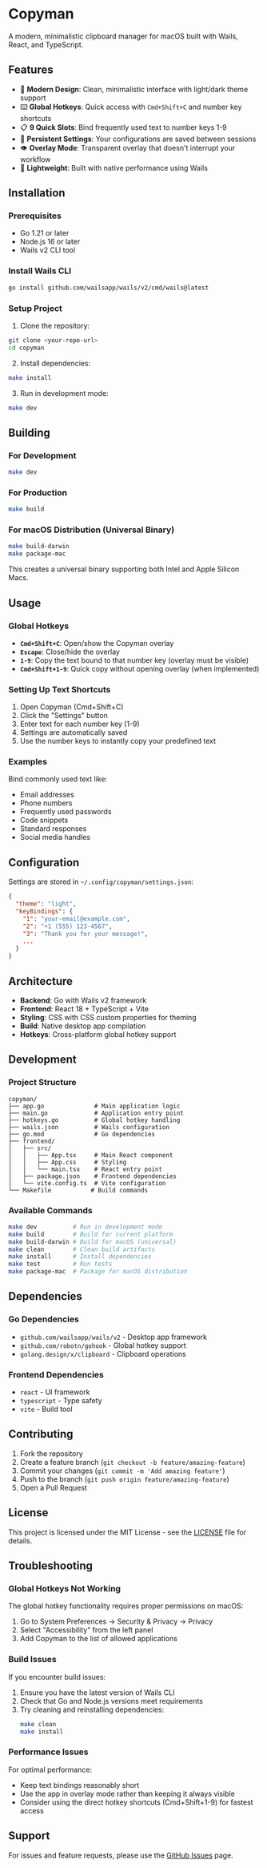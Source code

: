 # Copyman

A modern, minimalistic clipboard manager for macOS built with Wails, React, and TypeScript.

## Features

- 🎨 **Modern Design**: Clean, minimalistic interface with light/dark theme support
- ⌨️ **Global Hotkeys**: Quick access with `Cmd+Shift+C` and number key shortcuts
- 📋 **9 Quick Slots**: Bind frequently used text to number keys 1-9
- 🔄 **Persistent Settings**: Your configurations are saved between sessions
- 👁️ **Overlay Mode**: Transparent overlay that doesn't interrupt your workflow
- 🎯 **Lightweight**: Built with native performance using Wails

## Installation

### Prerequisites

- Go 1.21 or later
- Node.js 16 or later
- Wails v2 CLI tool

### Install Wails CLI

```bash
go install github.com/wailsapp/wails/v2/cmd/wails@latest
```

### Setup Project

1. Clone the repository:
```bash
git clone <your-repo-url>
cd copyman
```

2. Install dependencies:
```bash
make install
```

3. Run in development mode:
```bash
make dev
```

## Building

### For Development
```bash
make dev
```

### For Production
```bash
make build
```

### For macOS Distribution (Universal Binary)
```bash
make build-darwin
make package-mac
```

This creates a universal binary supporting both Intel and Apple Silicon Macs.

## Usage

### Global Hotkeys

- **`Cmd+Shift+C`**: Open/show the Copyman overlay
- **`Escape`**: Close/hide the overlay
- **`1-9`**: Copy the text bound to that number key (overlay must be visible)
- **`Cmd+Shift+1-9`**: Quick copy without opening overlay (when implemented)

### Setting Up Text Shortcuts

1. Open Copyman (Cmd+Shift+C)
2. Click the "Settings" button
3. Enter text for each number key (1-9)
4. Settings are automatically saved
5. Use the number keys to instantly copy your predefined text

### Examples

Bind commonly used text like:
- Email addresses
- Phone numbers
- Frequently used passwords
- Code snippets
- Standard responses
- Social media handles

## Configuration

Settings are stored in `~/.config/copyman/settings.json`:

```json
{
  "theme": "light",
  "keyBindings": {
    "1": "your-email@example.com",
    "2": "+1 (555) 123-4567",
    "3": "Thank you for your message!",
    ...
  }
}
```

## Architecture

- **Backend**: Go with Wails v2 framework
- **Frontend**: React 18 + TypeScript + Vite
- **Styling**: CSS with CSS custom properties for theming
- **Build**: Native desktop app compilation
- **Hotkeys**: Cross-platform global hotkey support

## Development

### Project Structure

```
copyman/
├── app.go              # Main application logic
├── main.go             # Application entry point
├── hotkeys.go          # Global hotkey handling
├── wails.json          # Wails configuration
├── go.mod              # Go dependencies
├── frontend/
│   ├── src/
│   │   ├── App.tsx     # Main React component
│   │   ├── App.css     # Styling
│   │   └── main.tsx    # React entry point
│   ├── package.json    # Frontend dependencies
│   └── vite.config.ts  # Vite configuration
└── Makefile           # Build commands
```

### Available Commands

```bash
make dev          # Run in development mode
make build        # Build for current platform
make build-darwin # Build for macOS (universal)
make clean        # Clean build artifacts
make install      # Install dependencies
make test         # Run tests
make package-mac  # Package for macOS distribution
```

## Dependencies

### Go Dependencies
- `github.com/wailsapp/wails/v2` - Desktop app framework
- `github.com/robotn/gohook` - Global hotkey support
- `golang.design/x/clipboard` - Clipboard operations

### Frontend Dependencies
- `react` - UI framework
- `typescript` - Type safety
- `vite` - Build tool

## Contributing

1. Fork the repository
2. Create a feature branch (`git checkout -b feature/amazing-feature`)
3. Commit your changes (`git commit -m 'Add amazing feature'`)
4. Push to the branch (`git push origin feature/amazing-feature`)
5. Open a Pull Request

## License

This project is licensed under the MIT License - see the [LICENSE](LICENSE) file for details.

## Troubleshooting

### Global Hotkeys Not Working

The global hotkey functionality requires proper permissions on macOS:

1. Go to System Preferences → Security & Privacy → Privacy
2. Select "Accessibility" from the left panel
3. Add Copyman to the list of allowed applications

### Build Issues

If you encounter build issues:

1. Ensure you have the latest version of Wails CLI
2. Check that Go and Node.js versions meet requirements
3. Try cleaning and reinstalling dependencies:
   ```bash
   make clean
   make install
   ```

### Performance Issues

For optimal performance:
- Keep text bindings reasonably short
- Use the app in overlay mode rather than keeping it always visible
- Consider using the direct hotkey shortcuts (Cmd+Shift+1-9) for fastest access

## Support

For issues and feature requests, please use the [GitHub Issues](https://github.com/vaasu-dhand/copyman/issues) page.